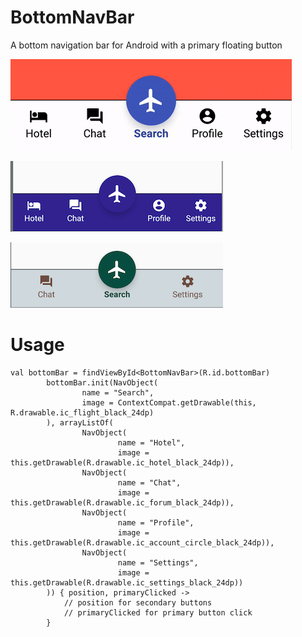 # BottomNavBar

A bottom navigation bar for Android with a primary floating button

![](./docs/bar.gif)

![Option 1](./docs/option_1.png)

![Option 2](./docs/option_2.png)

# Usage

    val bottomBar = findViewById<BottomNavBar>(R.id.bottomBar)
            bottomBar.init(NavObject(
                    name = "Search",
                    image = ContextCompat.getDrawable(this, R.drawable.ic_flight_black_24dp)
            ), arrayListOf(
                    NavObject(
                            name = "Hotel",
                            image = this.getDrawable(R.drawable.ic_hotel_black_24dp)),
                    NavObject(
                            name = "Chat",
                            image = this.getDrawable(R.drawable.ic_forum_black_24dp)),
                    NavObject(
                            name = "Profile",
                            image = this.getDrawable(R.drawable.ic_account_circle_black_24dp)),
                    NavObject(
                            name = "Settings",
                            image = this.getDrawable(R.drawable.ic_settings_black_24dp))
            )) { position, primaryClicked ->
                // position for secondary buttons
                // primaryClicked for primary button click
            }